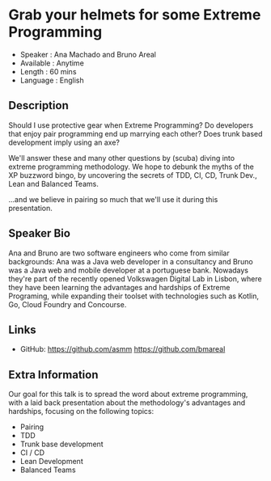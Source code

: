 Grab your helmets for some Extreme Programming
=========================

* Speaker   : Ana Machado and Bruno Areal
* Available : Anytime
* Length    : 60 mins
* Language  : English

Description
-----------

Should I use protective gear when Extreme Programming?
Do developers that enjoy pair programming end up marrying each other?
Does trunk based development imply using an axe?

We'll answer these and many other questions by (scuba) diving into extreme programming methodology.
We hope to debunk the myths of the XP buzzword bingo, by uncovering the secrets of TDD, CI, CD, Trunk Dev., Lean and Balanced Teams.

...and we believe in pairing so much that we'll use it during this presentation.


Speaker Bio
-----------

Ana and Bruno are two software engineers who come from similar backgrounds: Ana was a Java web developer in a consultancy and Bruno was a Java web and mobile developer at a portuguese bank. 
Nowadays they're part of the recently opened Volkswagen Digital Lab in Lisbon, where they have been learning the advantages and hardships of Extreme Programing, while expanding their toolset with technologies such as Kotlin, Go, Cloud Foundry and Concourse. 
   

Links
-----

* GitHub: https://github.com/asmm https://github.com/bmareal 

Extra Information
-----------------

Our goal for this talk is to spread the word about extreme programming, with a laid back presentation about the methodology's advantages and hardships, focusing on the following topics:

* Pairing
* TDD
* Trunk base development
* CI / CD
* Lean Development
* Balanced Teams
